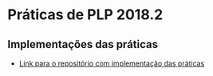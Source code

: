 # Práticas de PLP 2018.2

## Implementações das práticas

- [Link para o repositório com implementação das práticas](https://github.com/LukeHxH/praticasPLP)
